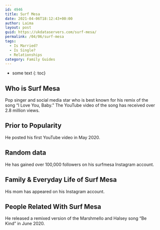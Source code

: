 ```yaml
---
id: 4946
title: Surf Mesa
date: 2021-04-06T18:12:43+00:00
author: Laima
layout: post
guid: https://ukdataservers.com/surf-mesa/
permalink: /04/06/surf-mesa
tags:
  - Is Married?
  - Is Single?
  - Relationships
category: Family Guides
---
```


* some text
{: toc}


## Who is Surf Mesa
                  
                  
                  
Pop singer and social media star who is best known for his remix of the song &#8220;I Love You, Baby.&#8221; The YouTube video of the song has received over 2.8 million views. 
                  
              
            
              
            
                
                
                
## Prior to Popularity
                  
                  
                  
He posted his first YouTube video in May 2020. 
                  
              
            
              
            
                
                
                
## Random data
                  
                  
                  
He has gained over 100,000 followers on his surfmesa Instagram account. 
                  
              
            
              
            
                
                
                
## Family & Everyday Life of Surf Mesa
                  
                  
                  
His mom has appeared on his Instagram account. 
                  
              
            
              
            
                
                
                
## People Related With Surf Mesa
                  
                  
                  
He released a remixed version of the Marshmello and Halsey song &#8220;Be Kind&#8221; in June 2020. 
                  
              
            
              
            
                
              
            
              
              
            
            
              
            
          
          
          
